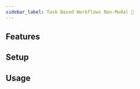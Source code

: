 ```yaml
---
sidebar_label: Task Based Workflows Non-Modal 🚧
---
```


<underconstruction/>

## Features

## Setup

## Usage
